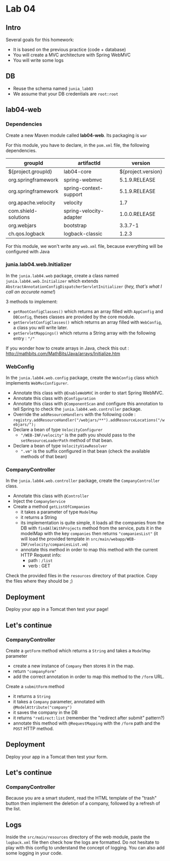 # Lab 04

## Intro
Several goals for this homework:
* It is based on the previous practice (code + database)
* You will create a MVC architecture with Spring WebMVC 
* You will write some logs

## DB 
* Reuse the schema named `junia_lab03`
* We assume that your DB credentials are `root:root`

## lab04-web
### Dependencies
Create a new Maven module called **lab04-web**. Its packaging is `war`

For this module, you have to declare, in the `pom.xml` file, the following dependencies.

|groupId   |artifactId      |  version | 
|----------|-------------|------|
| ${project.groupId} | lab04-core | ${project.version}|
| org.springframework | spring-webmvc | 5.1.9.RELEASE | 
| org.springframework | spring-context-support | 5.1.9.RELEASE |
| org.apache.velocity | velocity | 1.7 | 
| com.shield-solutions | spring-velocity-adapter | 1.0.0.RELEASE |
| org.webjars | bootstrap | 3.3.7-1 | 
| ch.qos.logback | logback-classic | 1.2.3 | 


For this module, we won't write any `web.xml`  file, because everything will be configured with Java

### junia.lab04.web.Initializer
In the `junia.lab04.web` package, create a class named `junia.lab04.web.Initializer` which extends `AbstractAnnotationConfigDispatcherServletInitializer` (_hey, that's what I call an accurate name!_)

3 methods to implement:
- `getRootConfigClasses()` which returns an array filled with `AppConfig` and `DBConfig`, theses classes are provided by the core module.
- `getServletConfigClasses()` which returns an array filled with `WebConfig`, a class you will write later.
- `getServletMappings()` which returns a String array with the following entry : `"/"`

If you wonder how to create arrays in Java, check this out : http://mathbits.com/MathBits/Java/arrays/Initialize.htm

### WebConfig
In the `junia.lab04.web.config` package, create the `WebConfig` class which implements `WebMvcConfigurer`.
- Annotate this class with `@EnableWebMVC` in order to start Spring WebMVC.
- Annotate this class with `@Configuration`
- Annotate this class with `@ComponentScan` and configure this annotation to tell Spring to check the `junia.lab04.web.controller` package.
- Override the `addResourceHandlers` with the following code : `registry.addResourceHandler("/webjars/**").addResourceLocations("/webjars/");`
- Declare a bean of type `VelocityConfigurer`
  - `"/WEB-INF/velocity"` is the path you should pass to the `setResourceLoaderPath` method of that bean.
- Declare a bean of type `VelocityViewResolver`
  - `".vm"` is the suffix configured in that bean (check the available methods of that bean)
  
### CompanyController
In the `junia.lab04.web.controller` package, create the `CompanyController` class.
- Annotate this class with `@Controller`
- Inject the `CompanyService`
- Create a method `getListOfCompanies`
  - it takes a parameter of type `ModelMap`
  - it returns a String
  - its implementation is quite simple, it loads all the companies from the DB with `findAllWithProjects` method from the service, puts it in the modelMap with the key `companies` then returns `"companiesList"` (it will load the provided template in `src/main/webapp/WEB-INF/velocity/companiesList.vm`)
  - annotate this method in order to map this method with the current HTTP Request info:
    - path : `/list` 
    - verb : GET
  
Check the provided files in the `resources` directory of that practice. Copy the files where they should be ;)

## Deployment
Deploy your app in a Tomcat then test your page!

## Let's continue
### CompanyController

Create a `getForm` method which returns a `String` and takes a `ModelMap` parameter
- create a new instance of `Company` then stores it in the map.
- return `"companyForm"`
- add the correct annotation in order to map this method to the `/form` URL.

Create a `submitForm` method
- it returns a `String`
- it takes a `Company` parameter, annotated with `@ModelAttribute("company")`
- it saves the company in the DB
- it returns `"redirect:list` (remember the "redirect after submit" pattern?)
- annotate this method with `@RequestMapping` with the `/form` path and the `POST` HTTP method.

## Deployment
Deploy your app in a Tomcat then test your form.

## Let's continue
### CompanyController
Because you are a smart student, read the HTML template of the "trash" button then implement the deletion of a  company, followed by a refresh of the list.

## Logs
Inside the `src/main/resources` directory of the web module, paste the `logback.xml` file then check how the logs are formatted. Do not hesitate to play with this config to understand the concept of logging. You can also add some logging in your code.
